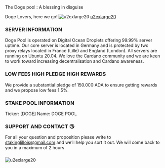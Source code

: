 The Doge pool : A blessing in disguise

Doge Lovers, here we go!
![u2exlarge20](https://renocardano.github.io/Doge/doge_2.png) 
[u2exlarge20](https://renocardano.github.io/Doge/Cardano_logo_coin-700x647.png)

### SERVER INFORMATION
Doge Pool is operated on Digital Ocean Droplets offering 99.99% server uptime. Our core server is located in Germany and is protected by two proxy relays located in France (Lille) and England (London). All servers are running on Ubuntu 20.04. We love the Cardano community and we are keen to work toward increasing decentralisation and Cardano awareness.

### LOW FEES HIGH PLEDGE HIGH REWARDS

We provide a substantial pledge of 150.000 ADA to ensure getting rewards and we propose low fees 1.5%.

### STAKE POOL INFORMATION

Ticker: [DOGE]
Name: DOGE POOL

### SUPPORT AND CONTACT :kissing_heart:

For all your question and proposition please write to stakinglillois@gmail.com and we’ll help you sort it out. We will come back to you in a maximum of 2 hours
### 
![u2exlarge20](https://renocardano.github.io/Doge/maxresdefault.jpg)
